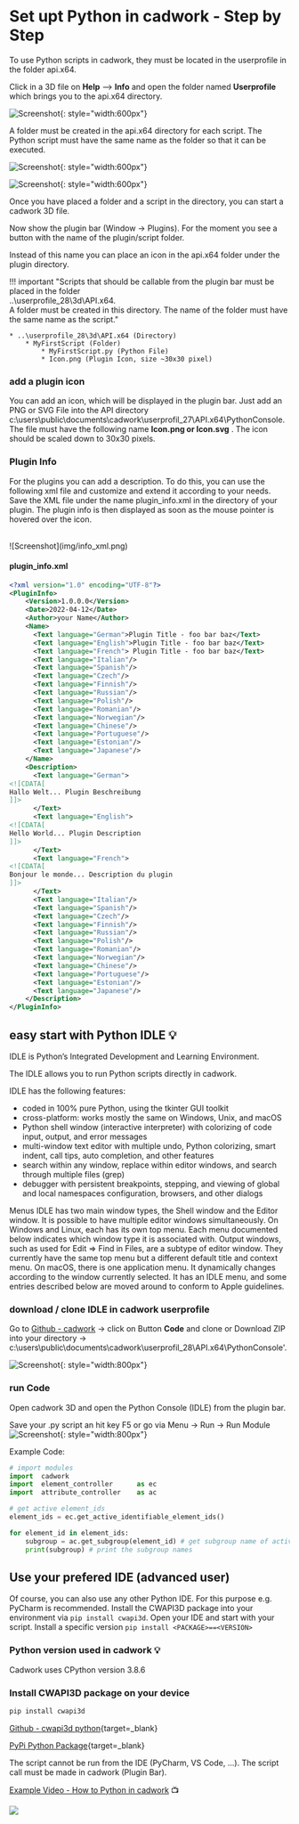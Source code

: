 # Set upt Python in cadwork - Step by Step

To use Python scripts in cadwork, they must be located in the userprofile in the folder api.x64. 

Click in a 3D file on **Help** --> **Info** and open the folder named **Userprofile** which brings you to the api.x64 directory.

![Screenshot](img/info.png){: style="width:600px"}

A folder must be created in the api.x64 directory for each script. The Python script must have the same name as the folder so that it can be executed.  

![Screenshot](img/directory.png){: style="width:600px"}

![Screenshot](img/script.png){: style="width:600px"}


Once you have placed a folder and a script in the directory, you can start a cadwork 3D file. 

Now show the plugin bar (Window -> Plugins). For the moment you see a button with the name of the plugin/script folder. 

Instead of this name you can place an icon in the api.x64 folder under the plugin directory.

!!! important "Scripts that should be callable from the plugin bar must be placed in the folder<br> ..\userprofile_28\3d\API.x64. <br>A folder must be created in this directory. The name of the folder must have the same name as the script."
    
    * ..\userprofile_28\3d\API.x64 (Directory)
        * MyFirstScript (Folder)
            * MyFirstScript.py (Python File)
            * Icon.png (Plugin Icon, size ~30x30 pixel)

### add a plugin icon
You can add an icon, which will be displayed in the plugin bar.
Just add an PNG or SVG File into the API directory c:\users\public\documents\cadwork\userprofil_27\API.x64\PythonConsole. The file must have the following name **Icon.png or Icon.svg** . The icon should be scaled down to 30x30 pixels.

### Plugin Info

For the plugins you can add a description. To do this, you can use the following xml file and customize and extend it according to your needs. 
Save the XML file under the name plugin_info.xml in the directory of your plugin.
The plugin info is then displayed as soon as the mouse pointer is hovered over the icon.

<br>
![Screenshot](img/info_xml.png)
<br>

#### plugin_info.xml
```xml
<?xml version="1.0" encoding="UTF-8"?>
<PluginInfo>
    <Version>1.0.0.0</Version>
    <Date>2022-04-12</Date>
    <Author>your Name</Author>
    <Name>
      <Text language="German">Plugin Title - foo bar baz</Text>
      <Text language="English">Plugin Title - foo bar baz</Text>
      <Text language="French"> Plugin Title - foo bar baz</Text>
      <Text language="Italian"/>
      <Text language="Spanish"/>
      <Text language="Czech"/>
      <Text language="Finnish"/>
      <Text language="Russian"/>
      <Text language="Polish"/>
      <Text language="Romanian"/>
      <Text language="Norwegian"/>
      <Text language="Chinese"/>
      <Text language="Portuguese"/>
      <Text language="Estonian"/>
      <Text language="Japanese"/>
    </Name>
    <Description>
      <Text language="German">
<![CDATA[
Hallo Welt... Plugin Beschreibung
]]>
      </Text>
      <Text language="English">
<![CDATA[
Hello World... Plugin Description
]]>
      </Text>
      <Text language="French">
<![CDATA[
Bonjour le monde... Description du plugin
]]>
      </Text>
      <Text language="Italian"/>
      <Text language="Spanish"/>
      <Text language="Czech"/>
      <Text language="Finnish"/>
      <Text language="Russian"/>
      <Text language="Polish"/>
      <Text language="Romanian"/>
      <Text language="Norwegian"/>
      <Text language="Chinese"/>
      <Text language="Portuguese"/>
      <Text language="Estonian"/>
      <Text language="Japanese"/>
    </Description>
</PluginInfo>
```

## easy start with Python IDLE :bulb:
IDLE is Python’s Integrated Development and Learning Environment.

The IDLE allows you to run Python scripts directly in cadwork. 


IDLE has the following features:

* coded in 100% pure Python, using the tkinter GUI toolkit
* cross-platform: works mostly the same on Windows, Unix, and macOS
* Python shell window (interactive interpreter) with colorizing of code input, output, and error messages
* multi-window text editor with multiple undo, Python colorizing, smart indent, call tips, auto completion, and other features
* search within any window, replace within editor windows, and search through multiple files (grep)
* debugger with persistent breakpoints, stepping, and viewing of global and local namespaces
configuration, browsers, and other dialogs

Menus
IDLE has two main window types, the Shell window and the Editor window. It is possible to have multiple editor windows simultaneously. On Windows and Linux, each has its own top menu. Each menu documented below indicates which window type it is associated with.
Output windows, such as used for Edit => Find in Files, are a subtype of editor window. They currently have the same top menu but a different default title and context menu.
On macOS, there is one application menu. It dynamically changes according to the window currently selected. It has an IDLE menu, and some entries described below are moved around to conform to Apple guidelines.

### download / clone IDLE in cadwork userprofile

Go to [Github - cadwork](https://github.com/CadworkMontreal/PythonConsole) -> click on Button **Code** and clone or Download ZIP into your directory -> c:\users\public\documents\cadwork\userprofil_28\API.x64\PythonConsole'. 

![Screenshot](img/clone.png){: style="width:800px"}


### run Code
Open cadwork 3D and open the Python Console (IDLE) from the plugin bar. 

Save your .py script an hit key F5 or go via Menu -> Run -> Run Module
![Screenshot](img/run.png){: style="width:800px"}

Example Code:

```python
# import modules
import  cadwork   
import  element_controller      as ec
import  attribute_controller    as ac

# get active element_ids
element_ids = ec.get_active_identifiable_element_ids()

for element_id in element_ids:
    subgroup = ac.get_subgroup(element_id) # get subgroup name of active element_ids
    print(subgroup) # print the subgroup names
```



## Use your prefered IDE (advanced user)
Of course, you can also use any other Python IDE. 
For this purpose e.g. PyCharm is recommended. 
Install the CWAPI3D package into your environment via ```pip install cwapi3d```. Open your IDE and start with your script. 
Install a specific version ```pip install <PACKAGE>==<VERSION>```


### Python version used in cadwork :bulb:  <br>
Cadwork uses CPython version 3.8.6 

### Install CWAPI3D package on your device

```python
pip install cwapi3d
```
[Github - cwapi3d python](https://github.com/cwapi3d/cwapi3dpython){target=_blank}

[PyPi Python Package](https://pypi.org/project/cwapi3d/){target=_blank}

The script cannot be run from the IDE (PyCharm, VS Code, ...). The script call must be made in cadwork (Plugin Bar). 

[Example Video - How to Python in cadwork](videos.md#Videos) :tv: <br>



<noscript>
    <img src="https://analytics.cadwork.ca/ingress/e6b1702b-6224-4e93-94b7-9e4c2cd7ae06/pixel.gif">
</noscript>
<script defer src="https://analytics.cadwork.ca/ingress/e6b1702b-6224-4e93-94b7-9e4c2cd7ae06/script.js"></script>


